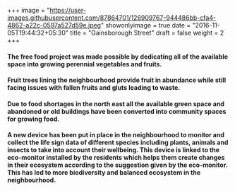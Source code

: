 +++
image = "https://user-images.githubusercontent.com/87864701/126909767-944486bb-cfa4-4862-a22c-0597a527d59e.jpeg"
showonlyimage = true
date = "2016-11-05T19:44:32+05:30"
title = "Gainsborough Street"
draft = false
weight = 2
+++



#### The free food project was made possible by dedicating all of the available space into growing perennial vegetables and fruits.
#### Fruit trees lining the neighbourhood provide fruit in abundance while still facing issues with fallen fruits and gluts leading to waste.
#### Due to food shortages in the north east all the available green space and abandoned or old buildings have been converted into community spaces for growing food.
#### A new device has been put in place in the neighbourhood to monitor and collect the life sign data of different species including plants, animals and insects to take into account their wellbeing. This device is linked to the eco-monitor installed by the residents which helps them create changes in their ecosystem according to the suggestion given by the eco-monitor. This has led to more biodiversity and balanced ecosystem in the neighbourhood.